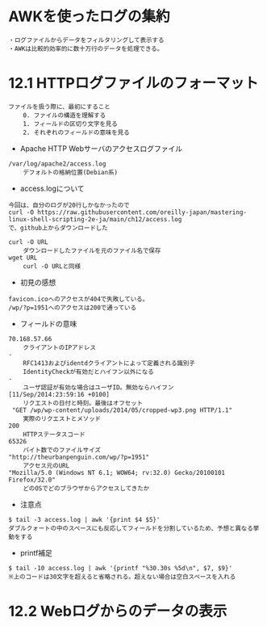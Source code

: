 # AWKを使ったログの集約
```
・ログファイルからデータをフィルタリングして表示する
・AWKは比較的効率的に数十万行のデータを処理できる。
```

# 12.1 HTTPログファイルのフォーマット
```
ファイルを扱う際に、最初にすること
    0. ファイルの構造を理解する
    1. フィールドの区切り文字を見る
    2. それぞれのフィールドの意味を見る

```
- Apache HTTP Webサーバのアクセスログファイル
```
/var/log/apache2/access.log
    デフォルトの格納位置(Debian系)
```

- access.logについて
```
今回は、自分のログが20行しかなかったので
curl -O https://raw.githubusercontent.com/oreilly-japan/mastering-linux-shell-scripting-2e-ja/main/ch12/access.log
で、github上からダウンロードした

curl -O URL
    ダウンロードしたファイルを元のファイル名で保存
wget URL
    curl -O URLと同様
```
- 初見の感想
```
favicon.icoへのアクセスが404で失敗している。
/wp/?p=1951へのアクセスは200で通っている
```

- フィールドの意味
```
70.168.57.66
    クライアントのIPアドレス
-
    RFC1413およびidentdクライアントによって定義される識別子
    IdentityCheckが有効だとハイフン以外になる
-
    ユーザ認証が有効な場合はユーザID。無効ならハイフン
[11/Sep/2014:23:59:16 +0100]
    リクエストの日付と時刻。最後はオフセット
 "GET /wp/wp-content/uploads/2014/05/cropped-wp3.png HTTP/1.1"
    実際のリクエストとメソッド
200
    HTTPステータスコード
65326
    バイト数でのファイルサイズ
"http://theurbanpenguin.com/wp/?p=1951"
    アクセス元のURL
"Mozilla/5.0 (Windows NT 6.1; WOW64; rv:32.0) Gecko/20100101 Firefox/32.0"
    どのOSでどのブラウザからアクセスしてきたか

```
- 注意点
```
$ tail -3 access.log | awk '{print $4 $5}'
ダブルクォートの中のスペースにも反応してフィールドを分割しているため、予想と異なる挙動をする
```

- printf補足
```
$ tail -10 access.log | awk '{printf "%30.30s %5d\n", $7, $9}'
※上のコードは30文字を超えると省略される。超えない場合は空白スペースを入れる
```

# 12.2 Webログからのデータの表示